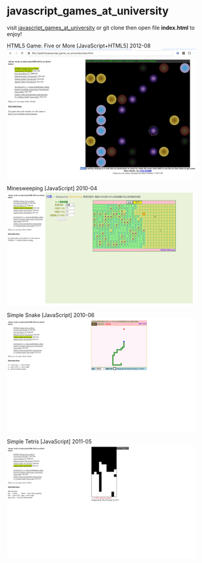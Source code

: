 # javascript_games_at_university

<p> visit <a href="https://html-preview.github.io/?url=https://github.com/grepmusic/javascript_games_at_university/blob/main/index.html">javascript_games_at_university</a> or git clone then open file <b>index.html</b> to enjoy!</p>
<p align="left">
  HTML5 Game: Five or More [JavaScript+HTML5] 2012-08 <br />
  <img src="https://github.com/grepmusic/javascript_games_at_university/blob/main/images/b.png?raw=true">
</p>

<p align="left">
  Minesweeping [JavaScript] 2010-04 <br />
  <img src="https://github.com/grepmusic/javascript_games_at_university/blob/main/images/mine.png?raw=true">
</p>

<p align="left">
  Simple Snake [JavaScript] 2010-06 <br />
  <img src="https://github.com/grepmusic/javascript_games_at_university/blob/main/images/snake.png?raw=true">
</p>

<p align="left">
  Simple Tetris [JavaScript] 2011-05 <br />
  <img src="https://github.com/grepmusic/javascript_games_at_university/blob/main/images/cube.png?raw=true">
</p>

